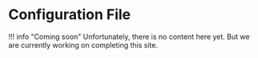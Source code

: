 # Configuration File

!!! info "Coming soon"
    Unfortunately, there is no content here yet. But we are currently working on completing this site.
